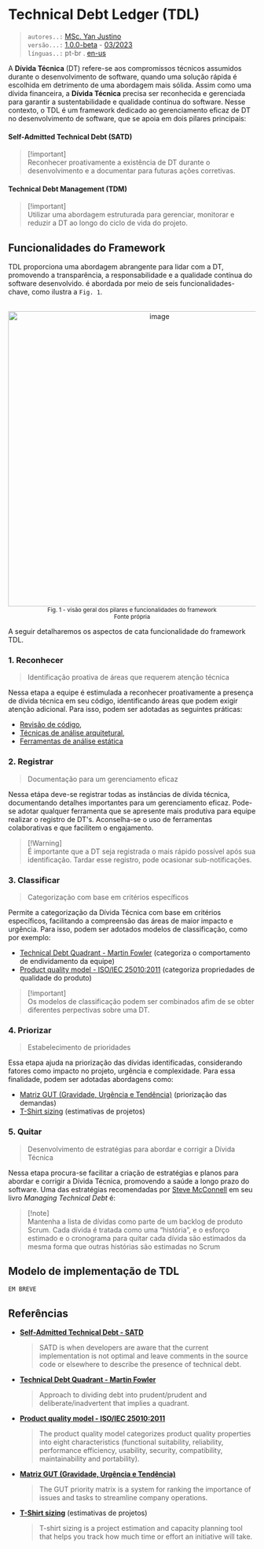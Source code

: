 # Technical Debt Ledger (TDL)
> `autores..:` [MSc. Yan Justino](https://github.com/yanjustino)  
> `versão...:` [1.0.0-beta]() - [03/2023]()  
> `línguas..:` pt-br . [en-us](README.md)

A **Dívida Técnica** (DT) refere-se aos compromissos técnicos assumidos durante o desenvolvimento de software, quando uma solução rápida é escolhida em detrimento de uma abordagem mais sólida. Assim como uma dívida financeira, a **Dívida Técnica** precisa ser reconhecida e gerenciada para garantir a sustentabilidade e qualidade contínua do software. Nesse contexto, o TDL é um framework dedicado ao gerenciamento eficaz de DT no desenvolvimento de software, que se apoia em dois pilares principais:   

#### Self-Admitted Technical Debt (SATD)
> [!important]\
> Reconhecer proativamente a existência de DT durante o desenvolvimento e a documentar para futuras ações corretivas.

#### Technical Debt Management (TDM)
> [!important]\
> Utilizar uma abordagem estruturada para gerenciar, monitorar e reduzir a DT ao longo do ciclo de vida do projeto.

## Funcionalidades do Framework
TDL proporciona uma abordagem abrangente para lidar com a DT, promovendo a transparência, a responsabilidade e a qualidade contínua do software desenvolvido. é abordada por meio de seis funcionalidades-chave, como ilustra a `Fig. 1`.

<p align="center">
  <br/>
  <img width="600" alt="image" src="https://github.com/yanjustino/td-ledger/assets/357114/e5bd7ace-9580-49c2-acbb-c58c558e1c4a">
  <br/>
  <small>Fig. 1 - visão geral dos pilares e funcionalidades do framework</small><br/>
  <small>Fonte própria</small>
</p>

A seguir detalharemos os aspectos de cata funcionalidade do framework TDL.

### 1. Reconhecer
> Identificação proativa de áreas que requerem atenção técnica

Nessa etapa a equipe é estimulada a reconhecer proativamente a presença de dívida técnica em seu código, identificando áreas que podem exigir atenção adicional.
Para isso, podem ser adotadas as seguintes práticas: 
- [Revisão de código](https://en.wikipedia.org/wiki/Code_review),
- [Técnicas de análise arquitetural](https://www.sciencedirect.com/topics/computer-science/architecture-analysis),
- [Ferramentas de análise estática](https://en.wikipedia.org/wiki/Static_program_analysis)

### 2. Registrar
> Documentação para um gerenciamento eficaz

Nessa etápa deve-se registrar todas as instâncias de dívida técnica, documentando detalhes importantes para um gerenciamento eficaz. Pode-se adotar qualquer ferramenta que se apresente mais produtiva para equipe realizar o registro de DT's. Aconselha-se o uso de ferramentas colaborativas e que facilitem o engajamento. 

> [!Warning]\
> É importante que a DT seja registrada o mais rápido possível após sua identificação. Tardar esse registro, pode ocasionar sub-notificações.

### 3. Classificar
> Categorização com base em critérios específicos

Permite a categorização da Dívida Técnica com base em critérios específicos, facilitando a compreensão das áreas de maior impacto e urgência. Para isso, podem ser adotados modelos de classificação, como por exemplo:

- [Technical Debt Quadrant - Martin Fowler](https://martinfowler.com/bliki/TechnicalDebtQuadrant.html) (categoriza o comportamento de endividamento da equipe)
- [Product quality model - ISO/IEC 25010:2011](https://www.iso.org/obp/ui/#iso:std:iso-iec:25010:ed-1:v1:en) (categoriza propriedades de qualidade do produto)

> [!important]\
> Os modelos de classificação podem ser combinados afim de se obter diferentes perpectivas sobre uma DT.

### 4. Priorizar
> Estabelecimento de prioridades

Essa etapa ajuda na priorização das dívidas identificadas, considerando fatores como impacto no projeto, urgência e complexidade. Para essa finalidade, podem ser adotadas abordagens como:

- [Matriz GUT (Gravidade, Urgência e Tendência)](https://www.sydle.com/blog/gut-priority-matrix-62d05b64675a2377260936ae) (priorização das demandas)
- [T-Shirt sizing](https://asana.com/resources/t-shirt-sizing) (estimativas de projetos)

### 5. Quitar
>Desenvolvimento de estratégias para abordar e corrigir a Dívida Técnica

Nessa etapa procura-se facilitar a criação de estratégias e planos para abordar e corrigir a Dívida Técnica, promovendo a saúde a longo prazo do software. Uma das estratégias recomendadas por [Steve McConnell](https://www.construx.com/uploadedfiles/resources/whitepapers/Managing%20Technical%20Debt.pdf) em seu livro _Managing Technical Debt_ é:

> [!note]\
>Mantenha a lista de dívidas como parte de um backlog de produto Scrum. Cada dívida é tratada como
>uma “história”, e o esforço estimado e o cronograma para quitar cada dívida são estimados da mesma forma que outras histórias são estimadas no Scrum


## Modelo de implementação de TDL
`EM BREVE`

## Referências
- [**Self-Admitted Technical Debt - SATD**](https://ieeexplore.ieee.org/search/searchresult.jsp?matchBoolean=true&queryText=%22Index%20Terms%22:Self-Admitted%20Technical%20Debt&newsearch=true)
  >SATD is when developers are aware that the current implementation is not optimal and leave comments in the source code or elsewhere to describe the presence of technical debt.
- [**Technical Debt Quadrant - Martin Fowler**](https://martinfowler.com/bliki/TechnicalDebtQuadrant.html)
  >Approach to dividing debt into prudent/prudent and deliberate/inadvertent that implies a quadrant.
- [**Product quality model - ISO/IEC 25010:2011**](https://www.iso.org/obp/ui/#iso:std:iso-iec:25010:ed-1:v1:en)
  >The product quality model categorizes product quality properties into eight characteristics (functional suitability, reliability, performance efficiency, usability, security, compatibility, maintainability and portability).
- [**Matriz GUT (Gravidade, Urgência e Tendência)**](https://www.sydle.com/blog/gut-priority-matrix-62d05b64675a2377260936ae)
  > The GUT priority matrix is a system for ranking the importance of issues and tasks to streamline company operations.
- [**T-Shirt sizing**](https://asana.com/resources/t-shirt-sizing) (estimativas de projetos)
  >T-shirt sizing is a project estimation and capacity planning tool that helps you track how much time or effort an initiative will take. 
